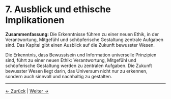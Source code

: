 # 7. Ausblick und ethische Implikationen

**Zusammenfassung:**
Die Erkenntnisse führen zu einer neuen Ethik, in der Verantwortung, Mitgefühl und schöpferische Gestaltung zentrale Aufgaben sind. Das Kapitel gibt einen Ausblick auf die Zukunft bewusster Wesen.

Die Erkenntnis, dass Bewusstsein und Information universelle Prinzipien sind, führt zu einer neuen Ethik: Verantwortung, Mitgefühl und schöpferische Gestaltung werden zu zentralen Aufgaben. Die Zukunft bewusster Wesen liegt darin, das Universum nicht nur zu erkennen, sondern auch sinnvoll und nachhaltig zu gestalten.

---
<div class="navigation-links">
<a href="../06_Unsere_tatsaechliche_Aufgabe/" class="nav-link prev-link">← Zurück</a> | <a href="../08_Die_Zukunft_des_Bewusstseins/" class="nav-link next-link">Weiter →</a>
</div>
